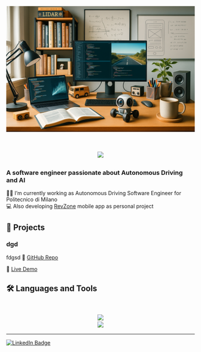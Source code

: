 <img src="https://github.com/BorsattoAndrea/BorsattoAndrea/blob/main/my_desk_generated4.PNG" alt="Banner of a developer sitting in front of a desk">


<h1 align="center">
    <img src="https://readme-typing-svg.herokuapp.com/?font=Inter&size=48&center=true&vCenter=true&width=500&height=70&color=4493F8&duration=4000&lines=Hi+There!+👋;+I'm+Andrea+Borsatto!;" />
</h1>

### A software engineer passionate about Autonomous Driving and AI 

👨‍💻 I’m currently working as Autonomous Driving Software Engineer for Politecnico di Milano<br>
💻 Also developing <a href="https://play.google.com/store/apps/details?id=com.scepapp.revzone&hl=it">RevZone</a> mobile app as personal project

## 📁 Projects
### dgd

fdgsd
🔗 [GitHub Repo](sdfg)

🚀 [Live Demo](sdfg)

## 🛠️ Languages and Tools

<br>
<p align="center">
  <img src="https://skillicons.dev/icons?i=ros,cpp,python,matlab,flutter,dart,java,mysql" /><br>
    <img src="https://skillicons.dev/icons?i=gitlab,github,firebase" />
</p>
<hr>

[![LinkedIn Badge](https://img.shields.io/badge/LinkedIn-Connect-blue?style=flat&logo=linkedin)](https://linkedin.com/in/BorsattoAndrea)

